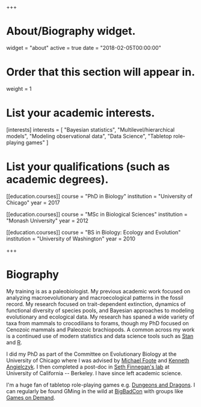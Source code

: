 +++
# About/Biography widget.
widget = "about"
active = true
date = "2018-02-05T00:00:00"

# Order that this section will appear in.
weight = 1

# List your academic interests.
[interests]
  interests = [
    "Bayesian statistics",
    "Multilevel/hierarchical models",
    "Modeling observational data",
    "Data Science",
    "Tabletop role-playing games"
  ]

# List your qualifications (such as academic degrees).
[[education.courses]]
  course = "PhD in Biology"
  institution = "University of Chicago"
  year = 2017

[[education.courses]]
  course = "MSc in Biological Sciences"
  institution = "Monash University"
  year = 2012

[[education.courses]]
  course = "BS in Biology: Ecology and Evolution"
  institution = "University of Washington"
  year = 2010
 
+++

# Biography

My training is as a paleobiologist. My previous academic work focused on analyzing macroevolutionary and macroecological patterns in the fossil record. My research focused on trait-dependent extinction, dynamics of functional diversity of species pools, and Bayesian approaches to modeling evolutionary and ecological data. My research has spaned a wide variety of taxa from mammals to crocodilians to forams, though my PhD focused on Cenozoic mammals and Paleozoic brachiopods. A common across my work is a continued use of modern statistics and data science tools such as [Stan](http://mc-stan.org/) and [R](https://cran.r-project.org/).

I did my PhD as part of the Committee on Evolutionary Biology at the University of Chicago where I was advised by [Michael Foote](http://geosci.uchicago.edu/people/michael-foote/) and [Kenneth Angielczyk](https://www.fieldmuseum.org/about/staff/profile/611). I then completed a post-doc in [Seth Finnegan's lab](https://finneganlab.org/) at University of California -- Berkeley. I have since left academic science.

I'm a huge fan of tabletop role-playing games e.g. [Dungeons and Dragons](http://dnd.wizards.com/). I can regularly be found GMing in the wild at [BigBadCon](http://www.bigbadcon.com/) with groups like [Games on Demand](http://www.indiegamesondemand.org/).
